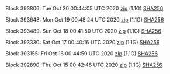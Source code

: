 Block 393806: Tue Oct 20 00:44:05 UTC 2020 [zip](https://dash-bootstrap.ams3.digitaloceanspaces.com/testnet/2020-10-20/bootstrap.dat.zip) (1.1G) [SHA256](https://dash-bootstrap.ams3.digitaloceanspaces.com/testnet/2020-10-20/sha256.txt)

Block 393648: Mon Oct 19 00:48:24 UTC 2020 [zip](https://dash-bootstrap.ams3.digitaloceanspaces.com/testnet/2020-10-19/bootstrap.dat.zip) (1.1G) [SHA256](https://dash-bootstrap.ams3.digitaloceanspaces.com/testnet/2020-10-19/sha256.txt)

Block 393489: Sun Oct 18 00:41:50 UTC 2020 [zip](https://dash-bootstrap.ams3.digitaloceanspaces.com/testnet/2020-10-18/bootstrap.dat.zip) (1.1G) [SHA256](https://dash-bootstrap.ams3.digitaloceanspaces.com/testnet/2020-10-18/sha256.txt)

Block 393330: Sat Oct 17 00:40:16 UTC 2020 [zip](https://dash-bootstrap.ams3.digitaloceanspaces.com/testnet/2020-10-17/bootstrap.dat.zip) (1.1G) [SHA256](https://dash-bootstrap.ams3.digitaloceanspaces.com/testnet/2020-10-17/sha256.txt)

Block 393155: Fri Oct 16 00:44:59 UTC 2020 [zip](https://dash-bootstrap.ams3.digitaloceanspaces.com/testnet/2020-10-16/bootstrap.dat.zip) (1.1G) [SHA256](https://dash-bootstrap.ams3.digitaloceanspaces.com/testnet/2020-10-16/sha256.txt)

Block 392890: Thu Oct 15 00:42:46 UTC 2020 [zip](https://dash-bootstrap.ams3.digitaloceanspaces.com/testnet/2020-10-15/bootstrap.dat.zip) (1.1G) [SHA256](https://dash-bootstrap.ams3.digitaloceanspaces.com/testnet/2020-10-15/sha256.txt)
